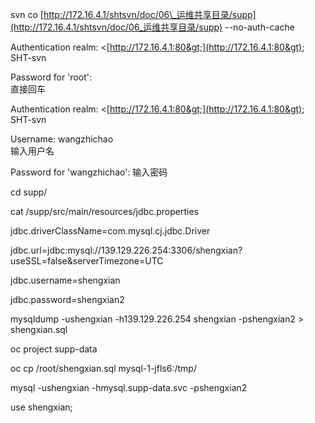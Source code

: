 svn co [http://172.16.4.1/shtsvn/doc/06\_运维共享目录/supp](http://172.16.4.1/shtsvn/doc/06_运维共享目录/supp)  --no-auth-cache

Authentication realm: &lt;[http://172.16.4.1:80&gt;](http://172.16.4.1:80&gt); SHT-svn

Password for 'root':  
  直接回车

Authentication realm: &lt;[http://172.16.4.1:80&gt;](http://172.16.4.1:80&gt); SHT-svn

Username: wangzhichao  
  输入用户名

Password for 'wangzhichao':   输入密码

cd supp/

cat /supp/src/main/resources/jdbc.properties

jdbc.driverClassName=com.mysql.cj.jdbc.Driver

jdbc.url=jdbc:mysql://139.129.226.254:3306/shengxian?useSSL=false&serverTimezone=UTC

jdbc.username=shengxian

jdbc.password=shengxian2

mysqldump  -ushengxian -h139.129.226.254 shengxian -pshengxian2  &gt; shengxian.sql





oc project supp-data





oc cp /root/shengxian.sql mysql-1-jfls6:/tmp/



mysql -ushengxian  -hmysql.supp-data.svc  -pshengxian2

use shengxian;







